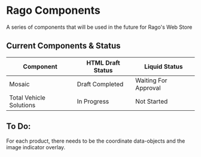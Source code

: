 # Rago Components
 A series of components that will be used in the future for Rago's Web Store

## Current Components & Status
|Component|HTML Draft Status|Liquid Status|
|---|---|---|
|Mosaic|Draft Completed|Waiting For Approval|
|Total Vehicle Solutions|In Progress|Not Started|

## To Do:
 For each product, there needs to be the coordinate data-objects and the image indicator overlay.